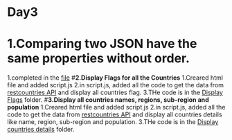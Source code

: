 # Day3

# **1.Comparing two JSON have the same properties without order.**
  1.completed in the [file](./comparingJSON.js)
#**2.Display Flags for all the Countries**
  1.Creared html file and added script.js
  2.in script.js, added all the code to get the data from [restcountries API](https://restcountries.com/v3.1/all) and display all countries flag.
  3.THe code is in the [Display Flags](./countries%20flag/js/script.js) folder.
#**3.Display all countries names, regions, sub-region and population**
  1.Creared html file and added script.js
  2.in script.js, added all the code to get the data from [restcountries API](https://restcountries.com/v3.1/all) and display all countries details like name, region, sub-region and population.
  3.THe code is in the [Display countries details](./countries%20details/js/script.js) folder.
